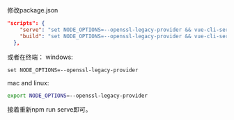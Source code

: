 修改package.json

```json
"scripts": {
    "serve": "set NODE_OPTIONS=--openssl-legacy-provider && vue-cli-service serve",
    "build": "set NODE_OPTIONS=--openssl-legacy-provider && vue-cli-service build"
  },
```

或者在终端：
windows:
```shell
set NODE_OPTIONS=--openssl-legacy-provider
```
mac and linux:
```bash
export NODE_OPTIONS=--openssl-legacy-provider
```

接着重新npm run serve即可。